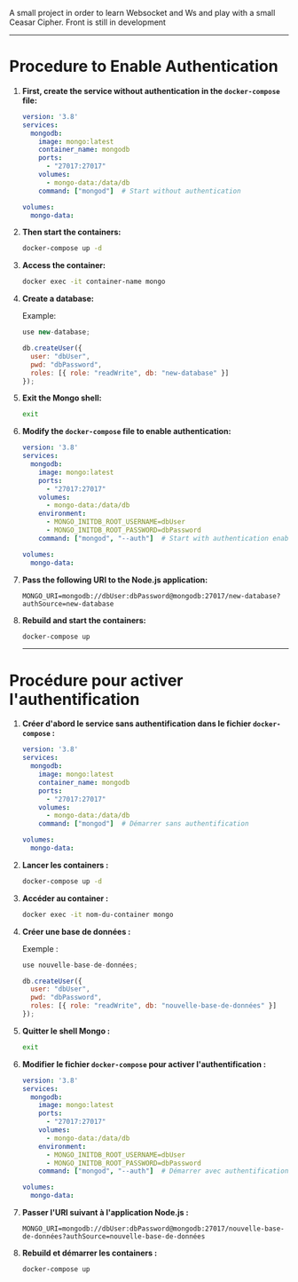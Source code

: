 A small project in order to learn Websocket and Ws and play with a small Ceasar Cipher. Front is still in development

------

# Procedure to Enable Authentication

1. **First, create the service without authentication in the `docker-compose` file:**

   ```yaml
   version: '3.8'
   services:
     mongodb:
       image: mongo:latest
       container_name: mongodb
       ports:
         - "27017:27017"
       volumes:
         - mongo-data:/data/db
       command: ["mongod"]  # Start without authentication

   volumes:
     mongo-data:
   ```

2. **Then start the containers:**

   ```bash
   docker-compose up -d
   ```

3. **Access the container:**

   ```bash
   docker exec -it container-name mongo
   ```

4. **Create a database:**

   Example:
   ```javascript
   use new-database;

   db.createUser({
     user: "dbUser",
     pwd: "dbPassword",
     roles: [{ role: "readWrite", db: "new-database" }]
   });
   ```

5. **Exit the Mongo shell:**

   ```bash
   exit
   ```

6. **Modify the `docker-compose` file to enable authentication:**

   ```yaml
   version: '3.8'
   services:
     mongodb:
       image: mongo:latest
       ports:
         - "27017:27017"
       volumes:
         - mongo-data:/data/db
       environment:
         - MONGO_INITDB_ROOT_USERNAME=dbUser
         - MONGO_INITDB_ROOT_PASSWORD=dbPassword
       command: ["mongod", "--auth"]  # Start with authentication enabled

   volumes:
     mongo-data:
   ```

7. **Pass the following URI to the Node.js application:**

   ```plaintext
   MONGO_URI=mongodb://dbUser:dbPassword@mongodb:27017/new-database?authSource=new-database
   ```

8. **Rebuild and start the containers:**

   ```bash
   docker-compose up
   ```

   ---------


# Procédure pour activer l'authentification

1. **Créer d'abord le service sans authentification dans le fichier `docker-compose` :**

   ```yaml
   version: '3.8'
   services:
     mongodb:
       image: mongo:latest
       container_name: mongodb
       ports:
         - "27017:27017"
       volumes:
         - mongo-data:/data/db
       command: ["mongod"]  # Démarrer sans authentification

   volumes:
     mongo-data:
   ```

2. **Lancer les containers :**

   ```bash
   docker-compose up -d
   ```

3. **Accéder au container :**

   ```bash
   docker exec -it nom-du-container mongo
   ```

4. **Créer une base de données :**

   Exemple :
   ```javascript
   use nouvelle-base-de-données;

   db.createUser({
     user: "dbUser",
     pwd: "dbPassword",
     roles: [{ role: "readWrite", db: "nouvelle-base-de-données" }]
   });
   ```

5. **Quitter le shell Mongo :**

   ```bash
   exit
   ```

6. **Modifier le fichier `docker-compose` pour activer l'authentification :**

   ```yaml
   version: '3.8'
   services:
     mongodb:
       image: mongo:latest
       ports:
         - "27017:27017"
       volumes:
         - mongo-data:/data/db
       environment:
         - MONGO_INITDB_ROOT_USERNAME=dbUser
         - MONGO_INITDB_ROOT_PASSWORD=dbPassword
       command: ["mongod", "--auth"]  # Démarrer avec authentification activée

   volumes:
     mongo-data:
   ```

7. **Passer l'URI suivant à l'application Node.js :**

   ```plaintext
   MONGO_URI=mongodb://dbUser:dbPassword@mongodb:27017/nouvelle-base-de-données?authSource=nouvelle-base-de-données
   ```

8. **Rebuild et démarrer les containers :**

   ```bash
   docker-compose up
   ```